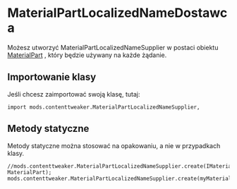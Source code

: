 # MaterialPartLocalizedNameDostawca

Możesz utworzyć MaterialPartLocalizedNameSupplier w postaci obiektu [MaterialPart](/Mods/ContentTweaker/Materials/Materials/MaterialPart/) , który będzie używany na każde żądanie.

## Importowanie klasy

Jeśli chcesz zaimportować swoją klasę, tutaj:

```zenscript
import mods.contenttweaker.MaterialPartLocalizedNameSupplier,
```

## Metody statyczne

Metody statyczne można stosować na opakowaniu, a nie w przypadkach klasy.

```zenscript
//mods.contenttweaker.MaterialPartLocalizedNameSupplier.create(IMaterialPart MaterialPart);
mods.contenttweaker.MaterialPartLocalizedNameSupplier.create(myMaterialPart);
```